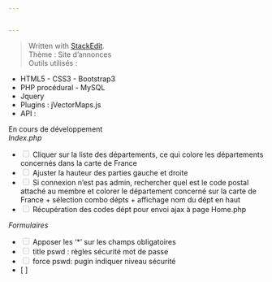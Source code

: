 ```yaml
---


---
```


<blockquote>
<p>Written with <a href="https://stackedit.io/">StackEdit</a>.<br>
Thème : Site d’annonces<br>
Outils utilisés :</p>
</blockquote>
<ul>
<li>HTML5 - CSS3 - Bootstrap3</li>
<li>PHP procédural - MySQL</li>
<li>Jquery</li>
<li>Plugins : jVectorMaps.js</li>
<li>API :</li>
</ul>
<p>En cours de développement<br>
<em>Index.php</em></p>
<ul>
<li class="task-list-item"><input type="checkbox" class="task-list-item-checkbox" disabled=""> Cliquer sur la liste des départements, ce qui colore les départements concernés dans la carte de France</li>
<li class="task-list-item"><input type="checkbox" class="task-list-item-checkbox" disabled=""> Ajuster la hauteur des parties gauche et droite</li>
<li class="task-list-item"><input type="checkbox" class="task-list-item-checkbox" disabled=""> Si connexion n’est pas admin, rechercher quel est le code postal attaché au membre et colorer le département concerné sur la carte de France + sélection combo dépts + affichage nom du dépt en haut</li>
<li class="task-list-item"><input type="checkbox" class="task-list-item-checkbox" disabled=""> Récupération des codes dépt pour envoi ajax à page Home.php</li>
</ul>
<p><em>Formulaires</em></p>
<ul>
<li class="task-list-item"><input type="checkbox" class="task-list-item-checkbox" disabled=""> Apposer les ‘*’ sur les champs obligatoires</li>
<li class="task-list-item"><input type="checkbox" class="task-list-item-checkbox" disabled=""> title pswd : règles sécurité mot de passe</li>
<li class="task-list-item"><input type="checkbox" class="task-list-item-checkbox" disabled=""> force pswd: pugin indiquer niveau sécurité</li>
<li>[ ]</li>
</ul>

